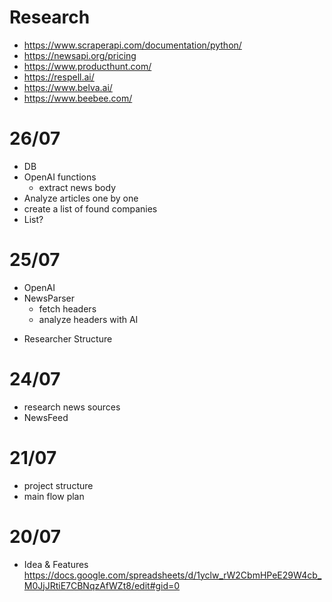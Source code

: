 
# Research


- https://www.scraperapi.com/documentation/python/
- https://newsapi.org/pricing
- https://www.producthunt.com/
- https://respell.ai/
- https://www.belva.ai/
- https://www.beebee.com/


# 26/07
- DB
- OpenAI functions
  - extract news body
- Analyze articles one by one
- create a list of found companies
- List?


# 25/07
+ OpenAI
+ NewsParser
  + fetch headers
  + analyze headers with AI
- Researcher Structure  

# 24/07
+ research news sources
+ NewsFeed


# 21/07
+ project structure
+ main flow plan


# 20/07
+ Idea & Features https://docs.google.com/spreadsheets/d/1yclw_rW2CbmHPeE29W4cb_M0JjJRtiE7CBNqzAfWZt8/edit#gid=0
